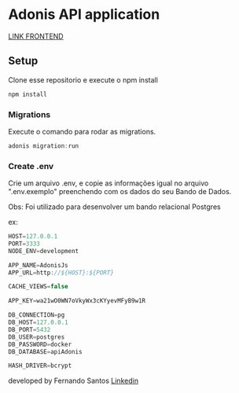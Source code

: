 # Adonis API application

<a href="https://github.com/Hadesknight/Agente_Clientes_ReactJs.git"> LINK FRONTEND</a>

## Setup

Clone esse repositorio e execute o npm install

```js 
npm install
```


### Migrations

Execute o comando para rodar as migrations.

```js
adonis migration:run
```

### Create .env
Crie um arquivo .env, e copie as informações igual no arquivo ".env.exemplo" preenchendo com os dados do seu Bando de Dados.

Obs: Foi utilizado para desenvolver um bando relacional Postgres

ex:
```js
HOST=127.0.0.1
PORT=3333
NODE_ENV=development

APP_NAME=AdonisJs
APP_URL=http://${HOST}:${PORT}

CACHE_VIEWS=false

APP_KEY=wa21wO0WN7oVkyWx3cKYyevMFyB9w1R

DB_CONNECTION=pg
DB_HOST=127.0.0.1
DB_PORT=5432
DB_USER=postgres
DB_PASSWORD=docker
DB_DATABASE=apiAdonis

HASH_DRIVER=bcrypt

```


developed by Fernando Santos
<a href="https://www.linkedin.com/in/fernando-santos-686632122/">Linkedin</a>

